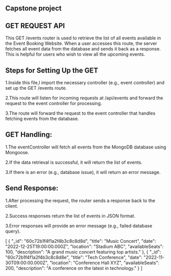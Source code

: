  
 ## Capstone project ##


## GET REQUEST API ##

This GET /events router is used to retrieve the list of all events available in the Event Booking Website. When a user accesses this route, the server fetches all event data from the database and sends it back as a response. This is helpful for users who wish to view all the upcoming events.

## Steps for Setting Up the GET ##

1.Inside this file,I import the necessary controller (e.g., event controller) and set up the GET /events route.

2.This route will listen for incoming requests at /api/events and forward the request to the event controller for processing.

3.The route will forward the request to the event controller that handles fetching events from the database.

## GET Handling: ##

1.The eventController will fetch all events from the MongoDB database using Mongoose.

2.If the data retrieval is successful, it will return the list of events.

3.If there is an error (e.g., database issue), it will return an error message.

## Send Response: ##

1.After processing the request, the router sends a response back to the client.

2.Success responses return the list of events in JSON format.

3.Error responses will provide an error message (e.g., failed database query).


[
  {
    "_id": "60c72b1f4f1a2f4b3c8c8d8d",
    "title": "Music Concert",
    "date": "2022-12-25T19:00:00.000Z",
    "location": "Stadium ABC",
    "availableSeats": 100,
    "description": "A grand music concert featuring top artists."
  },
  {
    "_id": "60c72b1f4f1a2f4b3c8c8d8e",
    "title": "Tech Conference",
    "date": "2022-11-30T09:00:00.000Z",
    "location": "Conference Hall XYZ",
    "availableSeats": 200,
    "description": "A conference on the latest in technology."
  }
]


